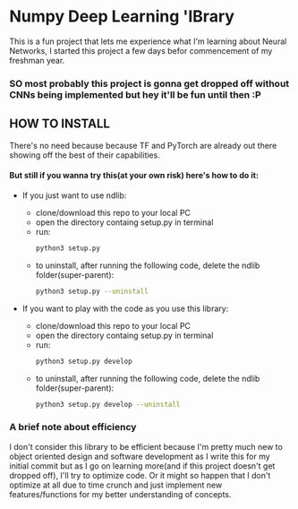 # Numpy Deep Learning 'IBrary

This is a fun project that lets me experience what I'm learning about Neural Networks, I started this project a few days befor commencement of my freshman year.



### SO most probably this project is gonna get dropped off without CNNs being implemented but hey it'll be fun until then :P



## HOW TO INSTALL
There's no need because because TF and PyTorch are already out there showing off the best of their capabilities.
#### But still if you wanna try this(at your own risk) here's how to do it:
- If you just want to use ndlib:
    - clone/download this repo to your local PC
    - open the directory containg setup.py in terminal
    - run:
        ```bash
        python3 setup.py
        ```
    - to uninstall, after running the following code, delete the ndlib folder(super-parent):
        ```bash
        python3 setup.py --uninstall
        ```

- If you want to play with the code as you use this library:
    - clone/download this repo to your local PC
    - open the directory containg setup.py in terminal
    - run:
        ```bash
        python3 setup.py develop
        ````
    - to uninstall, after running the following code, delete the ndlib folder(super-parent):
        ```bash
        python3 setup.py develop --uninstall
        ````

### A brief note about efficiency
I don't consider this library to be efficient because I'm pretty much new to object oriented design and software development as I write this for my initial commit but as I go on learning more(and if this project doesn't get dropped off), I'll try to optimize code. Or it might so happen that I don't optimize at all due to time crunch and just implement new features/functions for my better understanding of concepts.